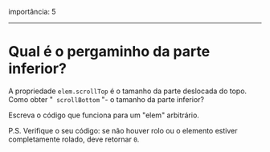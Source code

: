 importância: 5

---

# Qual é o pergaminho da parte inferior?

A propriedade `elem.scrollTop` é o tamanho da parte deslocada do topo. Como obter "` scrollBottom` "- o tamanho da parte inferior?

Escreva o código que funciona para um "elem" arbitrário.

P.S. Verifique o seu código: se não houver rolo ou o elemento estiver completamente rolado, deve retornar `0`.

